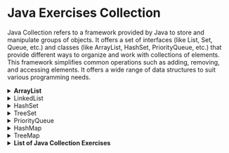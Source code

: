 # Java Exercises Collection

Java Collection refers to a  framework provided by Java to store and manipulate groups of objects. It offers a set of interfaces (like List, Set, Queue, etc.) and classes (like ArrayList, HashSet, PriorityQueue, etc.) that provide different ways to organize and work with collections of elements. This  framework simplifies common operations such as adding, removing, and accessing elements. It offers a wide range of data structures to suit various programming needs.

<details>
<summary><b>ArrayList</b></summary>
	
In Java, an ArrayList is a resizable array implementation of the List interface provided by the Java Collections  Framework. It's part of the java.util package. Unlike arrays, which have a fixed size, ArrayList can dynamically grow and shrink in size as elements are added or removed. This makes it a more flexible data structure for handling collections of objects.

Key features and characteristics of ArrayList:

- Dynamic Size: As mentioned, an ArrayList can dynamically increase or decrease its size based on the number of elements it contains.
- Random Access: Elements within an ArrayList can be accessed using their index position. This allows for fast retrieval of elements based on their position in the list.
- Generics: ArrayList supports generics, which means it can hold elements of a specified type. This ensures type safety and avoids explicit type casting when retrieving elements from the list.
- Iterable: ArrayList implements the Iterable interface, which means it can be easily traversed using iterators or enhanced for loops.
- Not Synchronized: This class is roughly equivalent to Vector, except it is unsynchronized.

- [ArrayList Exercises](java-basic-exercises-020-collection-arraylist.md)
</details>
	
<details>
<summary>LinkedList</summary>

### LinkedList:

In Java, LinkedList is another implementation of the List interface provided by the Java Collections  Framework. It's part of the java.util package. Unlike ArrayList, which is backed by an array, LinkedList is implemented as a doubly-linked list.

Key features and characteristics of LinkedList:

- Internal Structure: LinkedList utilizes a doubly linked list internally for element storage, facilitating efficient insertion and deletion operations.
- Data Manipulation: LinkedList excels in data manipulation tasks due to its efficient insertion and removal operations.
- List and Queue Operations: The LinkedList class can serve as both a list and a queue, as it implements both the List and Deque interfaces.
- Performance Advantage: Manipulating elements in a LinkedList tends to be faster compared to ArrayList due to its employment of a doubly linked list structure, eliminating the need for bit shifting in memory operations.
- Optimal Use Cases: LinkedList is ideal for scenarios where frequent addition and removal of items occurs at the beginning or middle of the list, and where random access to elements is not essential.

- [LinkedList Exercises](java-basic-exercises-020-collection-linkedlist.md)
</details>

<details>
<summary>HashSet</summary>

### HashSet:

In Java, HashSet is an implementation of the Set interface provided by the Java Collections  Framework. It's part of the java.util package.

Key features and characteristics of HashSet:

- Support for Null Values: HashSet permits null values within its collection.
- Hashing Mechanism: Elements in a HashSet are organized and stored based on a hashing mechanism, optimizing insertion, deletion, and search operations.
- Non-Synchronized Implementation: HashSet is a non-synchronized class, meaning it's not inherently thread-safe and requires external synchronization for concurrent access.
- Hash Code-based Element Management: Elements within a HashSet are inserted and identified using their respective hash codes, facilitating efficient retrieval and manipulation.
Unique Element Constraint: HashSet enforces uniqueness among its elements, ensuring no duplicate elements within the collection.
- Primarily Suited for Search Operations: HashSet is particularly advantageous for search operations due to its constant-time complexity for basic operations, such as retrieval and verification of element existence.
- Default Capacity and Load Factor: By default, HashSet initializes with a capacity of 16 and a load factor of 0.75, which can be adjusted as needed to optimize performance and memory usage.
- Hash Table Data Structure: HashSet utilizes the hash table data structure internally to manage its elements efficiently, supporting rapid access and modification operations.

- [HashSet Exercises](java-basic-exercises-020-collection-hashset.md)
</details>

<details>
<summary>TreeSet</summary>
	
### TreeSet:

In Java, TreeSet is an implementation of the SortedSet interface provided by the Java Collections  Framework. It's part of the java.util package.

Here are the key features and characteristics of TreeSet:

- Uniqueness of Elements: TreeSet ensures that only unique elements are stored within its collection, discarding duplicate elements.
- Absence of Insertion Order Preservation: Unlike certain collection types, such as lists, TreeSet does not maintain the order in which elements are inserted.
- Ascending Order Sorting: Elements within a TreeSet are automatically sorted in ascending order according to their natural ordering or a custom comparator.
- Lack of Thread Safety: TreeSet is not inherently thread-safe, meaning it does not provide built-in mechanisms to handle concurrent access by multiple threads. External synchronization is required for thread safety.

- [TreeSet Exercises](java-basic-exercises-020-collection-treeset.md)
</details>

<details>
<summary>PriorityQueue</summary>
	
### PriorityQueue:

In Java, PriorityQueue is an implementation of the Queue interface provided by the Java Collections  Framework. It's part of the java.util package.

Here are the key features and characteristics of PriorityQueue:

- Priority-Based Ordering: Elements are dequeued based on their priority, not in the order they were inserted.
- Heap-Based Data Structure: Internally uses a binary heap for efficient element management.
- No Guaranteed Order: Order of elements with equal priority is not guaranteed.
- Element Priority: Determined by natural ordering or a specified comparator.
- Not Synchronized: Requires external synchronization for thread safety.
- Performance: Offers logarithmic time complexity for insertion and removal operations.
- Usage: Commonly used in algorithms requiring prioritized element processing, like graph algorithms and scheduling.

- [PriorityQueue Exercises](java-basic-exercises-020-collection-priorityqueue.md)
</details>

<details>
<summary>HashMap</summary>
	
### HashMap:

In Java, HashMap is an implementation of the Map interface provided by the Java Collections  Framework. It's part of the java.util package.

Here are the key features and characteristics of HashMap:

- Key-Value Storage: Stores data in key-value pairs for efficient retrieval.
- Unordered Collection: Does not maintain the order of elements.
- Unique Keys: Each key must be unique; duplicate keys are not allowed.
- Null Keys and Values: Allows null keys and multiple null values.
- Hash Table Structure: Uses a hash table internally for fast retrieval, insertion, and deletion.
- Not Synchronized: Not inherently thread-safe; external synchronization is needed for concurrent access.
- Good Performance: Offers constant-time performance for most operations.
- Iteration Order: The order of iteration is not guaranteed.

- [HashMap Exercises](java-basic-exercises-020-collection-hashmap.md)
</details>

<details>
<summary>TreeMap</summary>
	
### TreeMap:

In Java, TreeMap is an implementation of the SortedMap interface provided by the Java Collections  Framework. It's part of the java.util package.

Here are the key features and characteristics of TreeMap:

- Key-Value Storage: Stores data in key-value pairs for efficient retrieval.
- Sorted Collection: Maintains elements in sorted order based on keys.
- Balanced Binary Search Tree: Uses a Red-Black Tree internally for efficient organization.
- Unique Keys: Each key must be unique; duplicates are prohibited.
- Null Keys: Does not allow null keys.
- Null Values: Allows null values to be associated with keys.
- Not Synchronized: Not inherently thread-safe; external synchronization needed for concurrent access.
- Performance: Offers guaranteed logarithmic time complexity for most operations.
- Navigable Map Operations: Provides additional operations for navigating elements based on their order.

- [TreeMap Exercises](java-basic-exercises-020-collection-treemap.md)
</details>

<details> 
<summary><b>List of Java Collection Exercises</b></summary>
	
  - [ArrayList Exercises](java-basic-exercises-020-collection-arraylist.md)
  - [LinkedList Exercises](java-basic-exercises-020-collection-linkedlist.md)
  - [HashSet Exercises](java-basic-exercises-020-collection-hashset.md)
  - [TreeSet Exercises](java-basic-exercises-020-collection-treeset.md)
  - [PriorityQueue Exercises](java-basic-exercises-020-collection-priorityqueue.md)
  - [HashMap Exercises](java-basic-exercises-020-collection-hashmap.md)
  - [TreeMap Exercises](java-basic-exercises-020-collection-treemap.md)
</details>
